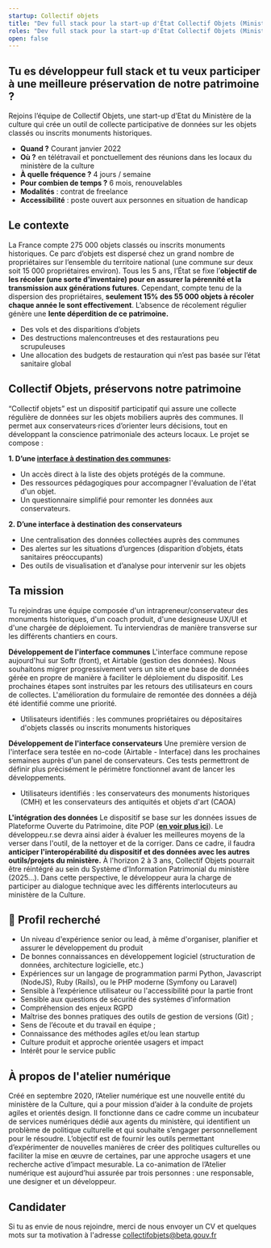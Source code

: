 ```yaml
---
startup: Collectif objets
title: "Dev full stack pour la start-up d'État Collectif Objets (Ministère de la Culture)"
roles: "Dev full stack pour la start-up d'État Collectif Objets (Ministère de la Culture)"
open: false
---
```



## **Tu es développeur full stack et tu veux participer à une meilleure préservation de notre patrimoine ?**
Rejoins l’équipe de Collectif Objets, une start-up d’Etat du Ministère de la culture qui crée un outil de collecte participative de données sur les objets classés ou inscrits monuments historiques.

- **Quand ?** Courant janvier 2022
- **Où ?** en télétravail et ponctuellement des réunions dans les locaux du ministère de la culture
- **À quelle fréquence ?** 4 jours / semaine
- **Pour combien de temps ?** 6 mois, renouvelables
- **Modalités** : contrat de freelance
- **Accessibilité** : poste ouvert aux personnes en situation de handicap


## **Le contexte**
La France compte 275 000 objets classés ou inscrits monuments historiques. Ce parc d’objets est dispersé chez un grand nombre de propriétaires sur l’ensemble du territoire national (une commune sur deux soit 15 000 propriétaires environ). 
Tous les 5 ans, l’État se fixe l’**objectif de les récoler (une sorte d'inventaire) pour en assurer la pérennité et la transmission aux générations futures**.
Cependant, compte tenu de la dispersion des propriétaires, **seulement 15% des 55 000 objets à récoler chaque année le sont effectivement**. L’absence de récolement régulier génère une **lente déperdition de ce patrimoine.** 
- Des vols et des disparitions d’objets
- Des destructions malencontreuses et des restaurations peu scrupuleuses
- Une allocation des budgets de restauration qui n’est pas basée sur l’état sanitaire global

## **Collectif Objets, préservons notre patrimoine**
“Collectif objets” est un dispositif participatif qui assure une collecte régulière de données sur les objets mobiliers auprès des communes. Il permet aux conservateurs·rices d’orienter leurs décisions, tout en développant la conscience patrimoniale des acteurs locaux.
Le projet se compose :


**1. D’une [interface à destination des communes](https://collectif-objets.beta.gouv.fr/):**
- Un accès direct à la liste des objets protégés de la commune.
- Des ressources pédagogiques pour accompagner l'évaluation de l'état d'un objet.
- Un questionnaire simplifié pour remonter les données aux conservateurs.

**2. D’une interface à destination des conservateurs** 
- Une centralisation des données collectées auprès des communes
- Des alertes sur les situations d’urgences (disparition d’objets, états sanitaires préoccupants)
- Des outils de visualisation et d’analyse pour intervenir sur les objets


## **Ta mission**
Tu rejoindras une équipe composée d'un intrapreneur/conservateur des monuments historiques, d'un coach produit, d'une designeuse UX/UI et d'une chargée de déploiement. 
Tu interviendras de manière transverse sur les différents chantiers en cours.


**Développement de l'interface communes**
L'interface commune repose aujourd'hui sur Softr (front), et Airtable (gestion des données). Nous souhaitons migrer progressivement vers un site et une base de données gérée en propre de manière à faciliter le déploiement du dispositif. Les prochaines étapes sont instruites par les retours des utilisateurs en cours de collectes. L'amélioration du formulaire de remontée des données a déjà été identifié comme une priorité.
- Utilisateurs identifiés : les communes propriétaires ou dépositaires d'objets classés ou inscrits monuments historiques 


**Développement de l'interface conservateurs**
Une première version de l'interface sera testée en no-code (Airtable - Interface) dans les prochaines semaines auprès d'un panel de conservateurs. Ces tests permettront de définir plus précisément le périmètre fonctionnel avant de lancer les développements.
- Utilisateurs identifiés : les conservateurs des monuments historiques (CMH) et les conservateurs des antiquités et objets d'art (CAOA)


**L'intégration des données**
Le dispositif se base sur les données issues de Plateforme Ouverte du Patrimoine, dite POP (**[en voir plus ici](https://www.pop.culture.gouv.fr/)**). Le développeu.r.se devra ainsi aider à évaluer les meilleures moyens de la verser dans l'outil, de la nettoyer et de la corriger.
Dans ce cadre, il faudra **anticiper l'interopérabilité du dispositif et des données avec les autres outils/projets du ministère.** À l'horizon 2 à 3 ans, Collectif Objets pourrait être réintégré au sein du Système d'Information Patrimonial du ministère (2025...). Dans cette perspective, le développeur aura la charge de participer au dialogue technique avec les différents interlocuteurs au ministère de la Culture.

## **🔎 Profil recherché**
- Un niveau d'expérience senior ou lead, à même d'organiser, planifier et assurer le développement du produit
- De bonnes connaissances en développement logiciel (structuration de données, architecture logicielle, etc.)
- Expériences sur un langage de programmation parmi Python, Javascript (NodeJS), Ruby (Rails), ou le PHP moderne (Symfony ou Laravel)
- Sensible à l’expérience utilisateur ou l'accessibilité pour la partie front
- Sensible aux questions de sécurité des systèmes d’information
- Compréhension des enjeux RGPD
- Maîtrise des bonnes pratiques des outils de gestion de versions (Git) ;
- Sens de l’écoute et du travail en équipe ;
- Connaissance des méthodes agiles et/ou lean startup
- Culture produit et approche orientée usagers et impact
- Intérêt pour le service public


## **À propos de l'atelier numérique**
Créé en septembre 2020, l’Atelier numérique est une nouvelle entité du ministère de la Culture, qui a pour mission d’aider à la conduite de projets agiles et orientés design. Il fonctionne dans ce cadre comme un incubateur de services numériques dédié aux agents du ministère, qui identifient un problème de politique culturelle et qui souhaite s’engager personnellement pour le résoudre. L’objectif est de fournir les outils permettant d’expérimenter de nouvelles manières de créer des politiques culturelles ou faciliter la mise en œuvre de certaines, par une approche usagers et une recherche active d’impact mesurable. La co-animation de l’Atelier numérique est aujourd’hui assurée par trois personnes : une responsable, une designer et un développeur.

## **Candidater**
Si tu as envie de nous rejoindre, merci de nous envoyer un CV et quelques mots sur ta motivation à l'adresse collectifobjets@beta.gouv.fr
